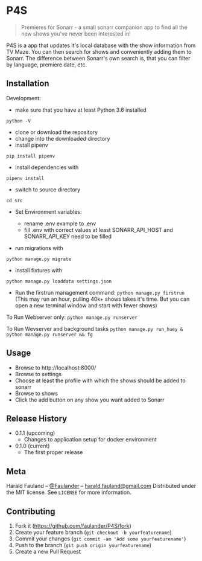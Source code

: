 # P4S
> Premieres for Sonarr - a small sonarr companion app to find all the new shows you've never been interested in!


P4S is a app that updates it's local database with the show information from TV Maze. You can then search for shows and conveniently adding them to Sonarr. The difference between Sonarr's own search is, that you can filter by language, premiere date, etc.

## Installation

Development:

- make sure that you have at least Python 3.6 installed

```python -V```
- clone or download the repository
- change into the downloaded directory
- install pipenv

```pip install pipenv```
- install dependencies with 

```pipenv install```
- switch to source directory

```cd src```
- Set Environment variables:
  - rename .env example to .env
  - fill .env with correct values
    at least SONARR_API_HOST and SONARR_API_KEY need to be filled

- run migrations with 

```python manage.py migrate```
- install fixtures with 

```python manage.py loaddata settings.json```


- Run the firstrun management command:
```python manage.py firstrun```
(This may run an hour, pulling 40k+ shows takes it's time.
But you can open a new terminal window and start with fewer
shows)

To Run Webserver only:
```python manage.py runserver```

To Run Wevserver and background tasks
```python manage.py run_huey & python manage.py runserver && fg```

## Usage
- Browse to http://localhost:8000/
- Browse to settings
- Choose at least the profile with which the shows should be added to sonarr
- Browse to shows
- Click the add button on any show you want added to Sonarr


## Release History

* 0.1.1 (upcoming)
    * Changes to application setup for docker environment
* 0.1.0 (current)
    * The first proper release

## Meta

Harald Fauland – [@Faulander](https://twitter.com/faulander) – harald.fauland@gmail.com
Distributed under the MIT license. See ``LICENSE`` for more information.


## Contributing

1. Fork it (<https://github.com/faulander/P4S/fork>)
2. Create your feature branch (`git checkout -b yourfeaturename`)
3. Commit your changes (`git commit -am 'Add some yourfeaturename'`)
4. Push to the branch (`git push origin yourfeaturename`)
5. Create a new Pull Request
